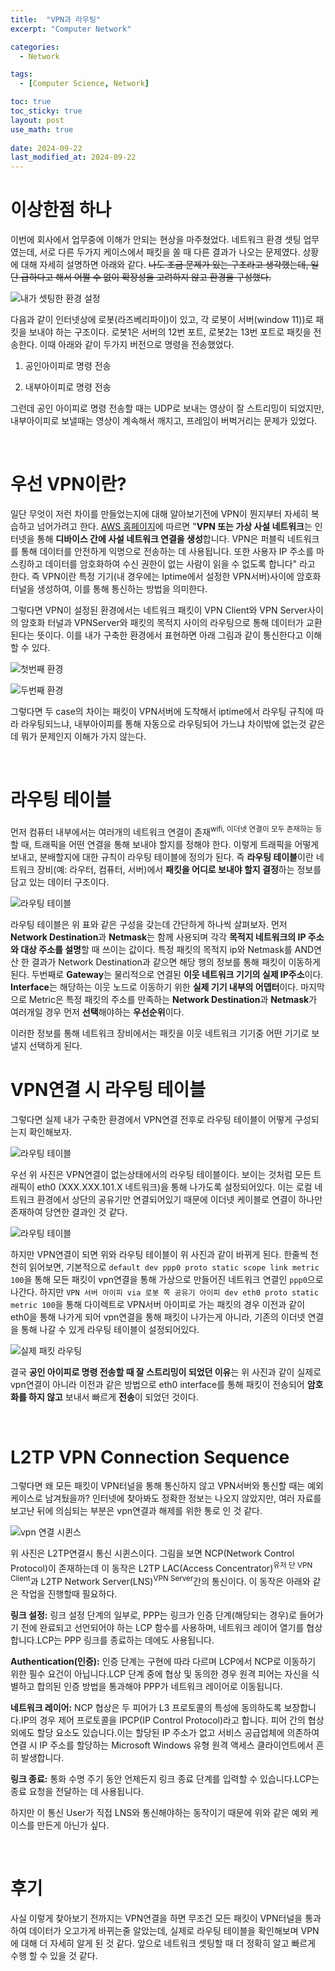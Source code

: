 ```yaml
---
title:  "VPN과 라우팅"
excerpt: "Computer Network"

categories:
  - Network

tags:
  - [Computer Science, Network]

toc: true
toc_sticky: true
layout: post
use_math: true
 
date: 2024-09-22
last_modified_at: 2024-09-22
---
```


# **이상한점 하나**

이번에 회사에서 업무중에 이해가 안되는 현상을 마주쳤었다. 네트워크 환경 셋팅 업무였는데, 서로 다른 두가지 케이스에서 패킷을 쏠 때 다른 결과가 나오는 문제였다. 상황에 대해 자세히 설명하면 아래와 같다. ~~나도 조금 문제가 있는 구조라고 생각했는데, 일단 급하다고 해서 어쩔 수 없이 확장성을 고려하지 않고 환경을 구성했다.~~

![내가 셋팅한 환경 설정](/assets/img/VPN_Routing_Ex.png)

다음과 같이 인터넷상에 로봇(라즈베리파이)이 있고, 각 로봇이 서버(window 11))로 패킷을 보내야 하는 구조이다. 로봇1은 서버의 12번 포트, 로봇2는 13번 포트로 패킷을 전송한다. 이때 아래와 같이 두가지 버전으로 명령을 전송했었다.

1. 공인아이피로 명령 전송

2. 내부아이피로 명령 전송

그런데 공인 아이피로 명령 전송할 때는 UDP로 보내는 영상이 잘 스트리밍이 되었지만, 내부아이피로 보낼때는 영상이 계속해서 깨지고, 프레임이 버벅거리는 문제가 있었다.



<br>

# **우선 VPN이란?**

일단 무엇이 저런 차이를 만들었는지에 대해 알아보기전에 VPN이 뭔지부터 자세히 복습하고 넘어가려고 한다. [AWS 홈페이지](https://aws.amazon.com/ko/what-is/vpn/)에 따르면 "**VPN 또는 가상 사설 네트워크**는 인터넷을 통해 **디바이스 간에 사설 네트워크 연결을 생성**합니다. VPN은 퍼블릭 네트워크를 통해 데이터를 안전하게 익명으로 전송하는 데 사용됩니다. 또한 사용자 IP 주소를 마스킹하고 데이터를 암호화하여 수신 권한이 없는 사람이 읽을 수 없도록 합니다" 라고 한다. 즉 VPN이란 특정 기기(내 경우에는 Iptime에서 설정한 VPN서버)사이에 암호화 터널을 생성하여, 이를 통해 통신하는 방법을 의미한다.

그렇다면 VPN이 설정된 환경에서는 네트워크 패킷이 VPN Client와 VPN Server사이의 암호화 터널과 VPNServer와 패킷의 목적지 사이의 라우팅으로 통해 데이터가 교환된다는 뜻이다. 이를 내가 구축한 환경에서 표현하면 아래 그림과 같이 통신한다고 이해할 수 있다.

![첫번째 환경](/assets/img/internal_ip_packet.png)

![두번째 환경](/assets/img/내가생각한vpn시퀸스.png)

그렇다면 두 case의 차이는 패킷이 VPN서버에 도착해서 iptime에서 라우팅 규칙에 따라 라우팅되느냐, 내부아이피를 통해 자동으로 라우팅되어 가느냐 차이밖에 없는것 같은데 뭐가 문제인지 이해가 가지 않는다.

<br>

# **라우팅 테이블**

먼저 컴퓨터 내부에서는 여러개의 네트워크 연결이 존재<sup>wifi, 이더넷 연결이 모두 존재하는 등</sup> 할 때, 트래픽을 어떤 연결을 통해 보내야 할지를 정해야 한다. 이렇게 트래픽을 어떻게 보내고, 분배할지에 대한 규칙이 라우팅 테이블에 정의가 된다. 즉 **라우팅 테이블**이란 네트워크 장비(예: 라우터, 컴퓨터, 서버)에서 **패킷을 어디로 보내야 할지 결정**하는 정보를 담고 있는 데이터 구조이다.

![라우팅 테이블](/assets/img/route_table.png)

라우팅 테이블은 위 표와 같은 구성을 갖는데 간단하게 하나씩 살펴보자. 먼저 **Network Destination**과 **Netmask**는 함께 사용되며 각각 **목적지 네트워크의 IP 주소와 대상 주소를 설명**할 때 쓰이는 값이다. 특정 패킷의 목적지 ip와 Netmask를 AND연산 한 결과가 Network Destination과 같으면 해당 행의 정보를 통해 패킷이 이동하게 된다. 두번째로 **Gateway**는 물리적으로 연결된 **이웃 네트워크 기기의 실제 IP주소**이다. **Interface**는 해당하는 이웃 노드로 이동하기 위한 **실제 기기 내부의 어뎁터**이다. 마지막으로 Metric은 특정 패킷의 주소를 만족하는 **Network Destination**과 **Netmask**가 여러개일 경우 먼저 **선택**해야하는 **우선순위**이다.

이러한 정보를 통해 네트워크 장비에서는 패킷을 이웃 네트워크 기기중 어떤 기기로 보낼지 선택하게 된다.

# **VPN연결 시 라우팅 테이블**

그렇다면 실제 내가 구축한 환경에서 VPN연결 전후로 라우팅 테이블이 어떻게 구성되는지 확인해보자.

![라우팅 테이블](/assets/img/vanila_route_matrix.png)

우선 위 사진은 VPN연결이 없는상태에서의 라우팅 테이블이다. 보이는 것처럼 모든 트래픽이 eth0 (XXX.XXX.101.X 네트워크)을 통해 나가도록 설정되어있다. 이는 로컬 네트워크 환경에서 상단의 공유기만 연결되어있기 때문에 이더넷 케이블로 연결이 하나만 존재하여 당연한 결과인 것 같다.

![라우팅 테이블](/assets/img/vpn_route_table.png)

하지만 VPN연결이 되면 위와 라우팅 테이블이 위 사진과 같이 바뀌게 된다. 한줄씩 천천히 읽어보면, 기본적으로 ```default dev ppp0 proto static scope link metric 100```을 통해 모든 패킷이 vpn연결을 통해 가상으로 만들어진 네트워크 연결인 ```ppp0```으로 나간다. 하지만 ```VPN 서버 아이피 via 로봇 쪽 공유기 아이피 dev eth0 proto static metric 100```을 통해 다이렉트로 VPN서버 아이피로 가는 패킷의 경우 이전과 같이 eth0을 통해 나가게 되어 vpn연결을 통해 패킷이 나가는게 아니라, 기존의 이더넷 연결을 통해 나갈 수 있게 라우팅 테이블이 설정되어있다.

![실제 패킷 라우팅](/assets/img/실제VPN시퀸스.png)

결국 **공인 아이피로 명령 전송할 때 잘 스트리밍이 되었던 이유**는 위 사진과 같이 실제로 vpn연결이 아니라 이전과 같은 방법으로 eth0 interface를 통해 패킷이 전송되어 **암호화를 하지 않고** 보내서 빠르게 **전송**이 되었던 것이다.

<br>

# **L2TP VPN Connection Sequence**

그렇다면 왜 모든 패킷이 VPN터널을 통해 통신하지 않고 VPN서버와 통신할 때는 예외 케이스로 남겨뒀을까? 인터넷에 찾아봐도 정확한 정보는 나오지 않았지만, 여러 자료를 보고난 뒤에 의심되는 부분은 vpn연결과 해제를 위한 통로 인 것 같다.

![vpn 연결 시퀸스](/assets/img/VPN_Connection_seq.png)

위 사진은 L2TP연결시 통신 시퀸스이다. 그림을 보면 NCP(Network Control Protocol)이 존재하는데 이 동작은 L2TP LAC(Access Concentrator)<sup>유저 단 VPN Client</sup>과 L2TP Network Server(LNS)<sup>VPN Server</sup>간의 통신이다. 이 동작은 아래와 같은 작업을 진행할때 필요하다.

**링크 설정:** 링크 설정 단계의 일부로, PPP는 링크가 인증 단계(해당되는 경우)로 들어가기 전에 완료되고 선언되어야 하는 LCP 함수를 사용하며, 네트워크 레이어 열기를 협상합니다.LCP는 PPP 링크를 종료하는 데에도 사용됩니다.

**Authentication(인증):** 인증 단계는 구현에 따라 다르며 LCP에서 NCP로 이동하기 위한 필수 요건이 아닙니다.LCP 단계 중에 협상 및 동의한 경우 원격 피어는 자신을 식별하고 합의된 인증 방법을 통과해야 PPP가 네트워크 레이어로 이동됩니다.

**네트워크 레이어:** NCP 협상은 두 피어가 L3 프로토콜의 특성에 동의하도록 보장합니다.IP의 경우 제어 프로토콜을 IPCP(IP Control Protocol)라고 합니다. 피어 간의 협상 외에도 할당 요소도 있습니다.이는 할당된 IP 주소가 없고 서비스 공급업체에 의존하여 연결 시 IP 주소를 할당하는 Microsoft Windows 유형 원격 액세스 클라이언트에서 흔히 발생합니다.

**링크 종료:** 통화 수명 주기 동안 언제든지 링크 종료 단계를 입력할 수 있습니다.LCP는 종료 요청을 전달하는 데 사용됩니다.

하지만 이 통신 User가 직접 LNS와 통신해야하는 동작이기 때문에 위와 같은 예외 케이스를 만든게 아닌가 싶다.

<br>

# **후기**

사실 이렇게 찾아보기 전까지는 VPN연결을 하면 무조건 모든 패킷이 VPN터널을 통과하여 데이터가 오고가게 바뀌는줄 알았는데, 실제로 라우팅 테이블을 확인해보며 VPN에 대해 더 자세히 알게 된 것 같다. 앞으로 네트워크 셋팅할 때 더 정확히 알고 빠르게 수행 할 수 있을 것 같다.